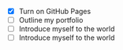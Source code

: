 - [x] Turn on GitHub Pages
- [ ] Outline my portfolio
- [ ] Introduce myself to the world
- [ ] Introduce myself to the world
